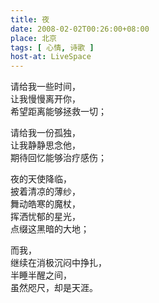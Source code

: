 ```yaml
---
title: 夜
date: 2008-02-02T00:26:00+08:00
place: 北京
tags: [ 心情, 诗歌 ]
host-at: LiveSpace
---
```

请给我一些时间，<br>
让我慢慢离开你，<br>
希望距离能够拯救一切；<br>

请给我一份孤独，<br>
让我静静思念他，<br>
期待回忆能够治疗感伤；<br>

夜的天使降临，<br>
披着清凉的薄纱，<br>
舞动皓寒的魔杖，<br>
挥洒忧郁的星光，<br>
点缀这黑暗的大地；<br>

而我，<br>
继续在消极沉闷中挣扎，<br>
半睡半醒之间，<br>
虽然咫尺，却是天涯。<br>
